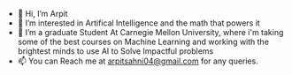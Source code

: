 - 👋 Hi, I’m Arpit
- 👀 I’m interested in Artifical Intelligence and the math that powers it
- 🌱 I’m a graduate Student At Carnegie Mellon University, where i'm taking some of the best courses on Machine Learning  and working with the brightest minds to use AI to Solve Impactful problems
- 📫 You can Reach me at arpitsahni04@gmail.com for any queries.

<!---
arpitsahni04/arpitsahni04 is a ✨ special ✨ repository because its `README.md` (this file) appears on your GitHub profile.
You can click the Preview link to take a look at your changes.
--->
